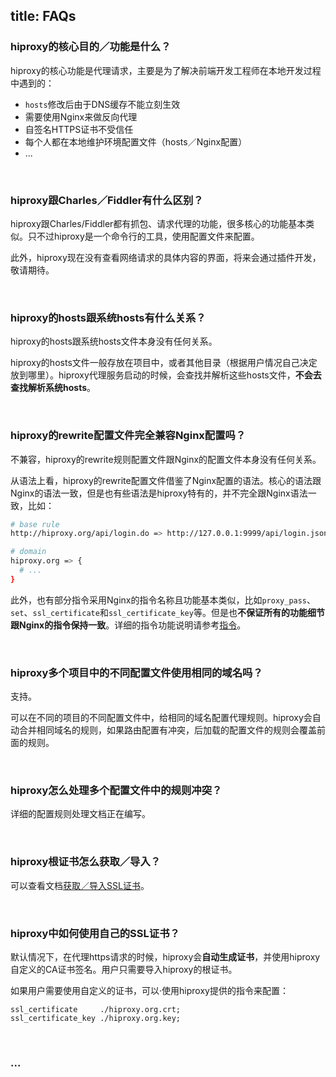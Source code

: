 title: FAQs
---

### hiproxy的核心目的／功能是什么？

hiproxy的核心功能是代理请求，主要是为了解决前端开发工程师在本地开发过程中遇到的：

- `hosts`修改后由于DNS缓存不能立刻生效
- 需要使用Nginx来做反向代理
- 自签名HTTPS证书不受信任
- 每个人都在本地维护环境配置文件（hosts／Nginx配置）
- ...

<br/>

### hiproxy跟Charles／Fiddler有什么区别？

hiproxy跟Charles/Fiddler都有抓包、请求代理的功能，很多核心的功能基本类似。只不过hiproxy是一个命令行的工具，使用配置文件来配置。

此外，hiproxy现在没有查看网络请求的具体内容的界面，将来会通过插件开发，敬请期待。

<br/>

### hiproxy的hosts跟系统hosts有什么关系？

hiproxy的hosts跟系统hosts文件本身没有任何关系。

hiproxy的hosts文件一般存放在项目中，或者其他目录（根据用户情况自己决定放到哪里）。hiproxy代理服务启动的时候，会查找并解析这些hosts文件，**不会去查找解析系统hosts**。

<br/>

### hiproxy的rewrite配置文件完全兼容Nginx配置吗？

不兼容，hiproxy的rewrite规则配置文件跟Nginx的配置文件本身没有任何关系。

从语法上看，hiproxy的rewrite配置文件借鉴了Nginx配置的语法。核心的语法跟Nginx的语法一致，但是也有些语法是hiproxy特有的，并不完全跟Nginx语法一致，比如：

```bash
# base rule
http://hiproxy.org/api/login.do => http://127.0.0.1:9999/api/login.json;

# domain
hiproxy.org => {
  # ...
}
```

此外，也有部分指令采用Nginx的指令名称且功能基本类似，比如`proxy_pass`、`set`、`ssl_certificate`和`ssl_certificate_key`等。但是也**不保证所有的功能细节跟Nginx的指令保持一致**。详细的指令功能说明请参考[指令](../rewrite/directive.html)。

<br/>

### hiproxy多个项目中的不同配置文件使用相同的域名吗？

支持。

可以在不同的项目的不同配置文件中，给相同的域名配置代理规则。hiproxy会自动合并相同域名的规则，如果路由配置有冲突，后加载的配置文件的规则会覆盖前面的规则。

<br/>

### hiproxy怎么处理多个配置文件中的规则冲突？

详细的配置规则处理文档正在编写。


<br/>

### hiproxy根证书怎么获取／导入？

可以查看文档[获取／导入SSL证书](../configuration/ssl_certificate.html)。

<br/>

### hiproxy中如何使用自己的SSL证书？

默认情况下，在代理https请求的时候，hiproxy会**自动生成证书**，并使用hiproxy自定义的CA证书签名。用户只需要导入hiproxy的根证书。

如果用户需要使用自定义的证书，可以·使用hiproxy提供的指令来配置：

```
ssl_certificate     ./hiproxy.org.crt;
ssl_certificate_key ./hiproxy.org.key;
```

<br/>

### ...
